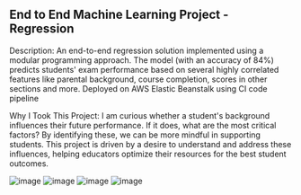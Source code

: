 ## End to End Machine Learning Project - Regression

Description: An end-to-end regression solution implemented using a modular programming approach. The model (with an accuracy of 84%) predicts students' exam performance based on several highly correlated features like parental background, course completion, scores in other sections and more. Deployed on AWS Elastic Beanstalk using CI code pipeline

Why I Took This Project:
I am curious whether a student's background influences their future performance. If it does, what are the most critical factors? By identifying these, we can be more mindful in supporting students. This project is driven by a desire to understand and address these influences, helping educators optimize their resources for the best student outcomes.

![image](https://github.com/ferozk0333/MLProject/assets/48884151/d1987c13-bbde-46e8-b54e-90672b7464a3)
![image](https://github.com/ferozk0333/MLProject/assets/48884151/9a279039-6a3c-4bd7-a3a9-c46485ad3839)
![image](https://github.com/ferozk0333/MLProject/assets/48884151/7152dc60-b789-4ed6-8fd5-726f8be5d801)
![image](https://github.com/ferozk0333/MLProject/assets/48884151/bc29d5ea-9ca8-488b-afa9-aad788a5fb34)







